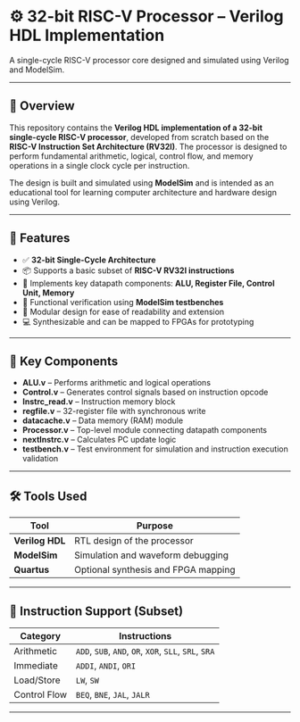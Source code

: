# ⚙️ 32-bit RISC-V Processor – Verilog HDL Implementation  
A single-cycle RISC-V processor core designed and simulated using Verilog and ModelSim.

---

## 🧠 Overview

This repository contains the **Verilog HDL implementation of a 32-bit single-cycle RISC-V processor**, developed from scratch based on the **RISC-V Instruction Set Architecture (RV32I)**. The processor is designed to perform fundamental arithmetic, logical, control flow, and memory operations in a single clock cycle per instruction.

The design is built and simulated using **ModelSim** and is intended as an educational tool for learning computer architecture and hardware design using Verilog.

---

## 🚀 Features

- ✅ **32-bit Single-Cycle Architecture**
- 📦 Supports a basic subset of **RISC-V RV32I instructions**
- 🧠 Implements key datapath components: **ALU, Register File, Control Unit, Memory**
- 🧪 Functional verification using **ModelSim testbenches**
- 🔧 Modular design for ease of readability and extension
- 💻 Synthesizable and can be mapped to FPGAs for prototyping

---

## 🔧 Key Components

- **ALU.v** – Performs arithmetic and logical operations  
- **Control.v** – Generates control signals based on instruction opcode  
- **Instrc_read.v** – Instruction memory block  
- **regfile.v** – 32-register file with synchronous write  
- **datacache.v** – Data memory (RAM) module  
- **Processor.v** – Top-level module connecting datapath components  
- **nextInstrc.v** – Calculates PC update logic  
- **testbench.v** – Test environment for simulation and instruction execution validation

---

## 🛠 Tools Used

| Tool             | Purpose                              |
|------------------|--------------------------------------|
| **Verilog HDL**  | RTL design of the processor          |
| **ModelSim**     | Simulation and waveform debugging    |
| **Quartus**      | Optional synthesis and FPGA mapping  |

---

## 🧪 Instruction Support (Subset)

| Category        | Instructions                          |
|-----------------|----------------------------------------|
| Arithmetic      | `ADD`, `SUB`, `AND`, `OR`, `XOR`, `SLL`, `SRL`, `SRA`  
| Immediate       | `ADDI`, `ANDI`, `ORI`  
| Load/Store      | `LW`, `SW`  
| Control Flow    | `BEQ`, `BNE`, `JAL`, `JALR`  

---

